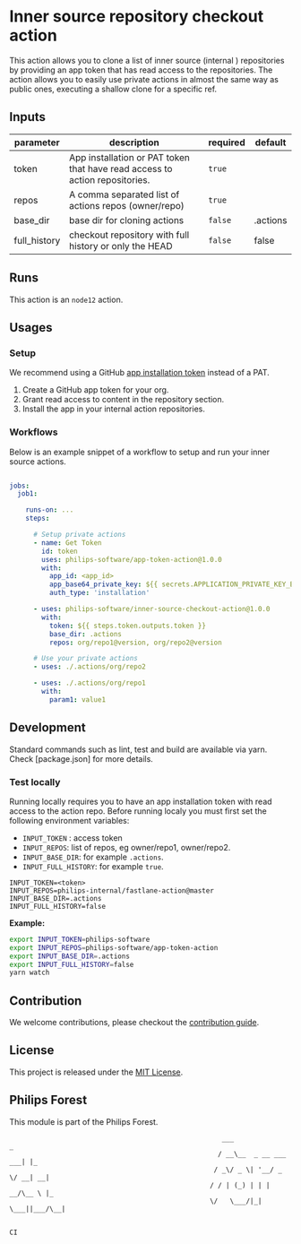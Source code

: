 # Inner source repository checkout action

This action allows you to clone a list of inner source (internal ) repositories by providing an app token that has read access to the repositories. The action allows you to easily use private actions in almost the same way as public ones,  executing a shallow clone for a specific ref.


## Inputs

| parameter    | description                                                                 | required | default  |
| ------------ | --------------------------------------------------------------------------- | -------- | -------- |
| token        | App installation or PAT token that have read access to action repositories. | `true`   |          |
| repos        | A comma separated list of actions repos (owner/repo)                        | `true`   |          |
| base_dir     | base dir for cloning actions                                                | `false`  | .actions |
| full_history | checkout repository with full history or only the HEAD                      | `false`  | false    |

## Runs

This action is an `node12` action.


## Usages

### Setup

We recommend using a GitHub [app installation token](https://docs.github.com/en/developers/apps/authenticating-with-github-apps) instead of a PAT.

1. Create a GitHub app token for your org.
2. Grant read access to content in the repository section.
3. Install the app in your internal action repositories.

### Workflows

Below is an example snippet of a workflow to setup and run your inner source actions.

```yaml

jobs:
  job1:

    runs-on: ...
    steps:

      # Setup private actions
      - name: Get Token
        id: token
        uses: philips-software/app-token-action@1.0.0
        with:
          app_id: <app_id>
          app_base64_private_key: ${{ secrets.APPLICATION_PRIVATE_KEY_BASE64 }}
          auth_type: 'installation'

      - uses: philips-software/inner-source-checkout-action@1.0.0
        with:
          token: ${{ steps.token.outputs.token }}
          base_dir: .actions
          repos: org/repo1@version, org/repo2@version

      # Use your private actions
      - uses: ./.actions/org/repo2

      - uses: ./.actions/org/repo1
        with:
          param1: value1


```

## Development

Standard commands such as lint, test and build are available via yarn. Check [package.json] for more details.

### Test locally

Running locally requires you to have an app installation token with read access to the action repo. Before running localy you must first set the following environment variables:

- `INPUT_TOKEN` : access token
- `INPUT_REPOS`: list of repos, eg owner/repo1, owner/repo2.
- `INPUT_BASE_DIR`: for example `.actions`.
- `INPUT_FULL_HISTORY`: for example `true`.

```
INPUT_TOKEN=<token>
INPUT_REPOS=philips-internal/fastlane-action@master
INPUT_BASE_DIR=.actions
INPUT_FULL_HISTORY=false
```

**Example:**

```bash
export INPUT_TOKEN=philips-software
export INPUT_REPOS=philips-software/app-token-action
export INPUT_BASE_DIR=.actions
export INPUT_FULL_HISTORY=false
yarn watch
```

## Contribution

We welcome contributions, please checkout the [contribution guide](CONTRIBUTING.md).


## License

This project is released under the [MIT License](./LICENSE).

## Philips Forest

This module is part of the Philips Forest.

```
                                                     ___                   _
                                                    / __\__  _ __ ___  ___| |_
                                                   / _\/ _ \| '__/ _ \/ __| __|
                                                  / / | (_) | | |  __/\__ \ |_
                                                  \/   \___/|_|  \___||___/\__|

                                                                            CI
```
